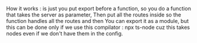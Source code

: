 How it works :
is just you put export before a function, 
so you do a function that takes the server as parameter,
Then put all the routes inside so the function handles all the routes and then
You can export it as a module, but this can be done only if we use this compilator : npx ts-node cuz this takes nodes even if we don't have them in the config.